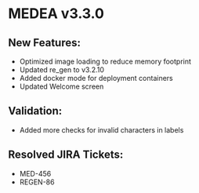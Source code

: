 # MEDEA v3.3.0
## New Features:
* Optimized image loading to reduce memory footprint
* Updated re_gen to v3.2.10
* Added docker mode for deployment containers
* Updated Welcome screen

## Validation:
* Added more checks for invalid characters in labels

## Resolved JIRA Tickets:
* MED-456
* REGEN-86
